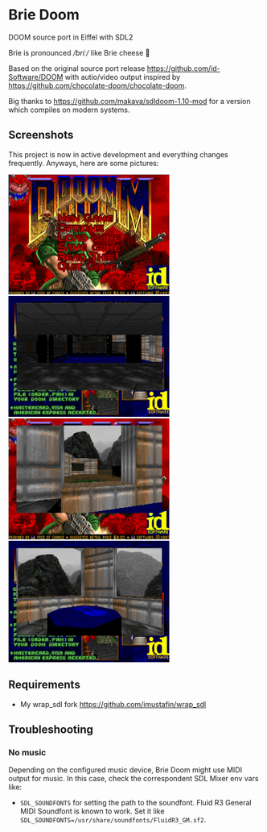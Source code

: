 # Brie Doom
DOOM source port in Eiffel with SDL2

Brie is pronounced */briː/* like Brie cheese :cheese:

Based on the original source port release https://github.com/id-Software/DOOM
with autio/video output inspired by https://github.com/chocolate-doom/chocolate-doom.

Big thanks to https://github.com/makava/sdldoom-1.10-mod for a version
which compiles on modern systems.


## Screenshots
This project is now in active development and everything changes frequently.
Anyways, here are some pictures:

<img src="docs/menu.png" width="320">
<img src="docs/e1m1.png" width="320">
<img src="docs/window.png" width="320">
<img src="docs/armor.png" width="320">

## Requirements
* My wrap_sdl fork https://github.com/imustafin/wrap_sdl

## Troubleshooting

### No music
Depending on the configured music device, Brie Doom might use MIDI output 
for music. In this case, check the correspondent SDL Mixer env vars like:
* `SDL_SOUNDFONTS` for setting the path to the soundfont.
Fluid R3 General MIDI Soundfont is known to work.
Set it like `SDL_SOUNDFONTS=/usr/share/soundfonts/FluidR3_GM.sf2`.
